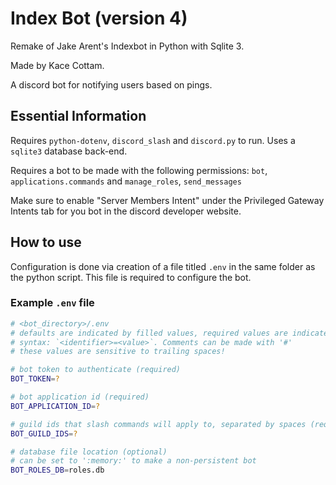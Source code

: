 # Index Bot (version 4)

Remake of Jake Arent's Indexbot in Python with Sqlite 3.

Made by Kace Cottam.

A discord bot for notifying users based on pings.

## Essential Information

Requires `python-dotenv`, `discord_slash` and `discord.py` to run. Uses a `sqlite3` database back-end.

Requires a bot to be made with the following permissions: `bot`, `applications.commands` and `manage_roles`, `send_messages`

Make sure to enable "Server Members Intent" under the Privileged Gateway Intents tab for you bot in the discord developer website.

## How to use

Configuration is done via creation of a file titled `.env` in the same folder as the python script. This file is required to configure the bot.

### Example `.env` file

```bash
# <bot_directory>/.env
# defaults are indicated by filled values, required values are indicated by `?`
# syntax: `<identifier>=<value>`. Comments can be made with '#'
# these values are sensitive to trailing spaces!

# bot token to authenticate (required)
BOT_TOKEN=?

# bot application id (required)
BOT_APPLICATION_ID=?

# guild ids that slash commands will apply to, separated by spaces (required)
BOT_GUILD_IDS=?

# database file location (optional)
# can be set to ':memory:' to make a non-persistent bot
BOT_ROLES_DB=roles.db
```
